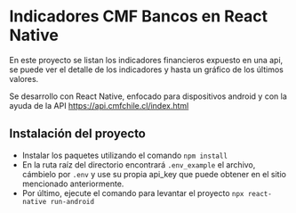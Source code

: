 
# Indicadores CMF Bancos en React Native

En este proyecto se listan los indicadores financieros expuesto en una api, se puede ver el detalle de los indicadores y hasta un gráfico de los últimos valores.

Se desarrollo con React Native, enfocado para dispositivos android y con la ayuda de la API https://api.cmfchile.cl/index.html

## Instalación del proyecto

* Instalar los paquetes utilizando el comando `npm install`
* En la ruta raíz del directorio encontrará `.env_example` el archivo, cámbielo por `.env` y use su propia api_key que puede obtener en el sitio mencionado anteriormente.
* Por último, ejecute el comando para levantar el proyecto `npx react-native run-android`

